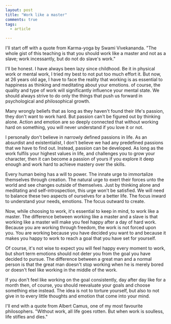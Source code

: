 ```yaml
---
layout: post
title: "Work like a master"
comments: true
tags:
  - article

---
```


I'll start off with a quote from Karma-yoga by Swami Vivekananda.
"The whole gist of this teaching is that you should work like a master and not as a slave; work incessantly, but do not do slave's work."

I'll be honest. I have always been lazy since childhood. Be it in physical work or mental work, I tried my best to not put too much effort it. But now, at 26 years old age, I have to face the reality that working is as essential to happiness as thinking and meditating about your emotions. of course, the quality and type of work will significantly influence your mental state. We should always strive to do only the things that push us forward in psychological and philosophical growth.

Many wrongly beliefs that as long as they haven't found their life's passion, they don't want to work hard. But passion can't be figured out by thinking alone. Action and emotion are so deeply connected that without working hard on something, you will never understand if you love it or not.

I personally don't believe in narrowly defined passions in life. As an absurdist and existentialist, I don't believe we had any predefined passions that we have to find out. Instead, passion can be developed. As long as the work fulfils your highest values in life, and challenges you to grow your character, then it can become a passion of yours if you explore it deep enough and work hard to achieve mastery over the skills.

Every human being has a will to power. The innate urge to immortalize themselves through creation. The natural urge to exert their forces unto the world and see changes outside of themselves. Just by thinking alone and meditating and self-introspection, this urge won't be satisfied. We will need to balance these two aspects of ourselves for a better life. The focus inward to understand your needs, emotions. The focus outward to create.

Now, while choosing to work, it's essential to keep in mind, to work like a master. The difference between working like a master and a slave is that working like a master will make you feel happy after a day of hard work. Because you are working through freedom, the work is not forced upon you. You are working because you have decided you want to and because it makes you happy to work to reach a goal that you have set for yourself.

Of course, it's not wise to expect you will feel happy every moment to work, but short term emotions should not deter you from the goal you have decided to pursue. The difference between a great man and a normal person is that the great man doesn't stop working when he is merely bored or doesn't feel like working in the middle of the work.

If you don't feel like working on the goal consistently, day after day like for a month then, of course, you should reevaluate your goals and choose something else instead. The idea is not to torture yourself, but also to not give in to every little thoughts and emotion that come into your mind.

I'll end with a quote from Albert Camus, one of my most favourite philosophers. "Without work, all life goes rotten. But when work is soulless, life stifles and dies."

